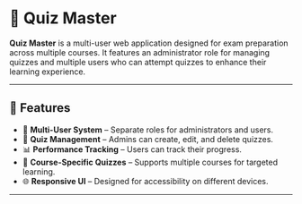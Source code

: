 # 🧠 Quiz Master

**Quiz Master** is a multi-user web application designed for exam preparation across multiple courses. It features an administrator role for managing quizzes and multiple users who can attempt quizzes to enhance their learning experience.

---

## 🚀 Features

- 🏫 **Multi-User System** – Separate roles for administrators and users.
- 📝 **Quiz Management** – Admins can create, edit, and delete quizzes.
- 📊 **Performance Tracking** – Users can track their progress.
- 🎯 **Course-Specific Quizzes** – Supports multiple courses for targeted learning.
- 🌐 **Responsive UI** – Designed for accessibility on different devices.

---

